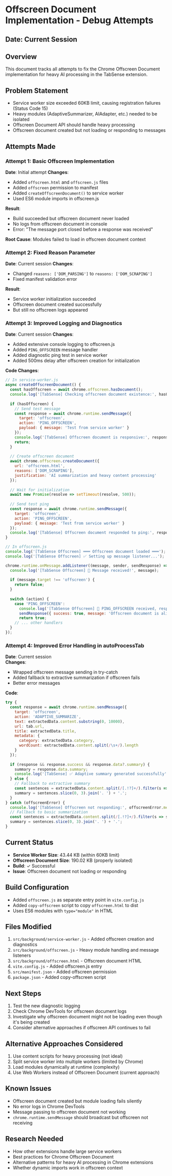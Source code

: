 # Offscreen Document Implementation - Debug Attempts

## Date: Current Session

## Overview
This document tracks all attempts to fix the Chrome Offscreen Document implementation for heavy AI processing in the TabSense extension.

## Problem Statement
- Service worker size exceeded 60KB limit, causing registration failures (Status Code 15)
- Heavy modules (AdaptiveSummarizer, AIAdapter, etc.) needed to be isolated
- Offscreen Document API should handle heavy processing
- Offscreen document created but not loading or responding to messages

## Attempts Made

### Attempt 1: Basic Offscreen Implementation
**Date**: Initial attempt
**Changes**:
- Added `offscreen.html` and `offscreen.js` files
- Added `offscreen` permission to manifest
- Added `createOffscreenDocument()` to service worker
- Used ES6 module imports in offscreen.js

**Result**: 
- Build succeeded but offscreen document never loaded
- No logs from offscreen document in console
- Error: "The message port closed before a response was received"

**Root Cause**: Modules failed to load in offscreen document context

### Attempt 2: Fixed Reason Parameter
**Date**: Current session
**Changes**:
- Changed `reasons: ['DOM_PARSING']` to `reasons: ['DOM_SCRAPING']`
- Fixed manifest validation error

**Result**:
- Service worker initialization succeeded
- Offscreen document created successfully
- But still no offscreen logs appeared

### Attempt 3: Improved Logging and Diagnostics
**Date**: Current session
**Changes**:
- Added extensive console logging to offscreen.js
- Added `PING_OFFSCREEN` message handler
- Added diagnostic ping test in service worker
- Added 500ms delay after offscreen creation for initialization

**Code Changes**:
```javascript
// In service-worker.js
async createOffscreenDocument() {
  const hasOffscreen = await chrome.offscreen.hasDocument();
  console.log('[TabSense] Checking offscreen document existence:', hasOffscreen);
  
  if (hasOffscreen) {
    // Send test message
    const response = await chrome.runtime.sendMessage({
      target: 'offscreen',
      action: 'PING_OFFSCREEN',
      payload: { message: 'Test from service worker' }
    });
    console.log('[TabSense] Offscreen document is responsive:', response);
    return;
  }
  
  // Create offscreen document
  await chrome.offscreen.createDocument({
    url: 'offscreen.html',
    reasons: ['DOM_SCRAPING'],
    justification: 'AI summarization and heavy content processing'
  });
  
  // Wait for initialization
  await new Promise(resolve => setTimeout(resolve, 500));
  
  // Send test ping
  const response = await chrome.runtime.sendMessage({
    target: 'offscreen',
    action: 'PING_OFFSCREEN',
    payload: { message: 'Test from service worker' }
  });
  console.log('[TabSense] Offscreen document responded to ping:', response);
}
```

```javascript
// In offscreen.js
console.log('[TabSense Offscreen] ═══ Offscreen document loaded ═══');
console.log('[TabSense Offscreen] ✅ Setting up message listener...');

chrome.runtime.onMessage.addListener((message, sender, sendResponse) => {
  console.log('[TabSense Offscreen] 📨 Message received!', message);
  
  if (message.target !== 'offscreen') {
    return false;
  }
  
  switch (action) {
    case 'PING_OFFSCREEN':
      console.log('[TabSense Offscreen] 📩 PING_OFFSCREEN received, responding...');
      sendResponse({ success: true, message: 'Offscreen document is alive and responding!' });
      return true;
    // ... other handlers
  }
});
```

### Attempt 4: Improved Error Handling in autoProcessTab
**Date**: Current session  
**Changes**:
- Wrapped offscreen message sending in try-catch
- Added fallback to extractive summarization if offscreen fails
- Better error messages

**Code**:
```javascript
try {
  const response = await chrome.runtime.sendMessage({
    target: 'offscreen',
    action: 'ADAPTIVE_SUMMARIZE',
    text: extractedData.content.substring(0, 10000),
    url: tab.url,
    title: extractedData.title,
    metadata: {
      category: extractedData.category,
      wordCount: extractedData.content.split(/\s+/).length
    }
  });
  
  if (response && response.success && response.data?.summary) {
    summary = response.data.summary;
    console.log('[TabSense] ✅ Adaptive summary generated successfully');
  } else {
    // Fallback to extractive summary
    const sentences = extractedData.content.split(/[.!?]+/).filter(s => s.trim().length > 10);
    summary = sentences.slice(0, 3).join('. ') + '.';
  }
} catch (offscreenError) {
  console.log('[TabSense] Offscreen not responding:', offscreenError.message);
  // Fallback to basic summarization
  const sentences = extractedData.content.split(/[.!?]+/).filter(s => s.trim().length > 10);
  summary = sentences.slice(0, 3).join('. ') + '.';
}
```

## Current Status
- **Service Worker Size**: 43.44 KB (within 60KB limit)
- **Offscreen Document Size**: 190.02 KB (properly isolated)
- **Build**: ✓ Successful
- **Issue**: Offscreen document not loading or responding

## Build Configuration
- Added `offscreen.js` as separate entry point in `vite.config.js`
- Added `copy-offscreen` script to copy `offscreen.html` to dist
- Uses ES6 modules with `type="module"` in HTML

## Files Modified
1. `src/background/service-worker.js` - Added offscreen creation and diagnostics
2. `src/background/offscreen.js` - Heavy module handling and message listeners
3. `src/background/offscreen.html` - Offscreen document HTML
4. `vite.config.js` - Added offscreen.js entry
5. `src/manifest.json` - Added offscreen permission
6. `package.json` - Added copy-offscreen script

## Next Steps
1. Test the new diagnostic logging
2. Check Chrome DevTools for offscreen document logs
3. Investigate why offscreen document might not be loading even though it's being created
4. Consider alternative approaches if offscreen API continues to fail

## Alternative Approaches Considered
1. Use content scripts for heavy processing (not ideal)
2. Split service worker into multiple workers (limited by Chrome)
3. Load modules dynamically at runtime (complexity)
4. Use Web Workers instead of Offscreen Document (current approach)

## Known Issues
- Offscreen document created but module loading fails silently
- No error logs in Chrome DevTools
- Message passing to offscreen document not working
- `chrome.runtime.sendMessage` should broadcast but offscreen not receiving

## Research Needed
- How other extensions handle large service workers
- Best practices for Chrome Offscreen Document
- Alternative patterns for heavy AI processing in Chrome extensions
- Whether dynamic imports work in offscreen context

